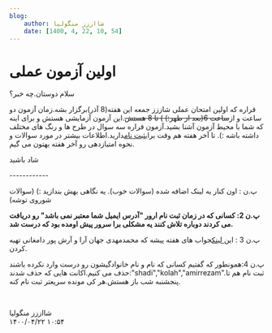 ```yaml
---
blog:
    author: شااززز منگولیا
    date: [1400, 4, 22, 10, 54]
---
```

# اولین آزمون عملی

<div class="cnt">
سلام دوستان.چه خبر؟<p></p>
<p>قراره که اولین امتحان عملی شاززز جمعه این هفته(8 آذر)برگزار بشه.زمان آزمون دو ساعت و از<strike>ساعت 6(بعد از ظهر:) ) تا 8 هستش</strike>.این آزمون آزمایشی هستش و برای اینه که شما با محیط آزمون آشنا بشید.آزمون قراره سه سوال در طرح ها و رنگ های مختلف داشته باشه :). تا آخر هفته هم وقت برای<a href="http://sh44zzz.gigfa.com/register/" target="_blank">ثبت نام</a>دارید.اطلاعات بیشتر در مورد سوالات و نحوه امتیازدهی رو آخر هفته بهتون می گیم.</p>
<p>شاد باشید</p>
<p>------------</p>
<p>پ.ن : اون کنار یه لینک اضافه شده (سوالات خوب). یه نگاهی بهش بندازید :) (سوالات شوروی توشه)</p>
<p><strong>پ.ن 2: کسانی که در زمان ثبت نام ارور "آدرس ایمیل شما معتبر نمی باشد" رو دریافت می کردند دوباره تلاش کنند یه مشکلی برا سرور پیش اومده بود که درست شد.</strong></p>
<p>پ.ن 3 : ا<a href="http://bayanbox.ir/id/3248915270149250606">ین لینک</a>جواب های هفته پیشه که محمدمهدی جهان آرا و آرش پور دامغانی تهیه کردن.</p>
<p>پ.ن 4:همونطور که گفتیم کسانی که نام و نام خانوادگیشون رو درست وارد نکرده باشند حذف می کنیم.اکانت هایی که حذف شدند:"shadi","kolah","amirrezam".ثبت نام هم تا پنجشنبه شب باز هستش.هر کی مونده سریعتر ثبت نام کنه.</p>
<p><br/></p>
</div>

<div class="blog-info">
    <div class="blog-author">شااززز منگولیا</div>
    <div class="blog-date">۱۴۰۰/۰۴/۲۲ ۱۰:۵۴</div>
</div>

